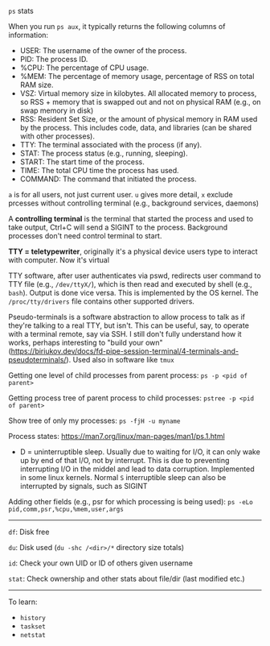 `ps` stats 


When you run `ps aux`, it typically returns the following columns of information:

- USER: The username of the owner of the process.
- PID: The process ID.
- %CPU: The percentage of CPU usage.
- %MEM: The percentage of memory usage, percentage of RSS on total RAM size.
- VSZ: Virtual memory size in kilobytes. All allocated memory to process, so RSS + memory that is swapped out and not on physical RAM (e.g., on swap memory in disk)
- RSS: Resident Set Size, or the amount of physical memory in RAM used by the process. This includes code, data, and libraries (can be shared with other processes). 
- TTY: The terminal associated with the process (if any). 
- STAT: The process status (e.g., running, sleeping).
- START: The start time of the process.
- TIME: The total CPU time the process has used.
- COMMAND: The command that initiated the process.

`a` is for all users, not just current user. `u` gives more detail, `x` exclude prcesses without controlling terminal (e.g., background services, daemons)

A **controlling terminal** is the terminal that started the process and used to take output, Ctrl+C will send a SIGINT to the process. Background processes don't need control terminal to start.

**TTY = teletypewriter**, originally it's a physical device users type to interact with computer. Now it's virtual

TTY software, after user authenticates via pswd, redirects user command to TTY file (e.g., `/dev/ttyX/`), which is then read and executed by shell (e.g., `bash`). Output is done vice versa. This is implemented by the OS kernel. The `/proc/tty/drivers` file contains other supported drivers.

Pseudo-terminals is a software abstraction to allow process to talk as if they're talking to a real TTY, but isn't. This can be useful, say, to operate with a terminal remote, say via SSH. I still don't fully understand how it works, perhaps interesting to "build your own" (https://biriukov.dev/docs/fd-pipe-session-terminal/4-terminals-and-pseudoterminals/). Used also in software like `tmux`

Getting one level of child processes from parent process: `ps -p <pid of parent>`

Getting process tree of parent process to child processes: `pstree -p <pid of parent>`

Show tree of only my processes: `ps -fjH -u myname`

Process states: https://man7.org/linux/man-pages/man1/ps.1.html

- D = uninterruptible sleep. Usually due to waiting for I/O, it can only wake up by end of that I/O, not by interrupt. This is due to preventing interrupting I/O in the middel and lead to data corruption. Implemented in some linux kernels. Normal `S` interruptible sleep can also be interrupted by signals, such as SIGINT

Adding other fields (e.g., psr for which processing is being used): `ps -eLo pid,comm,psr,%cpu,%mem,user,args`


---

`df`: Disk free

`du`: Disk used   (`du -shc /<dir>/*` directory size totals)

`id`: Check your own UID or ID of others given username

`stat`: Check ownership and other stats about file/dir (last modified etc.)

---

To learn:

- `history`
- `taskset`
- `netstat`






